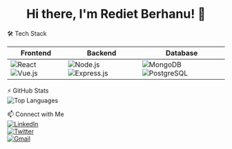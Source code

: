 <h1 align="center">Hi there, I'm Rediet Berhanu! 👋</h1>

🛠 Tech Stack  

| Frontend  | Backend | Database  |
|-----------|--------|----------|
| ![React](https://img.shields.io/badge/React-20232A?style=for-the-badge&logo=react&logoColor=61DAFB) ![Vue.js](https://img.shields.io/badge/Vue.js-35495E?style=for-the-badge&logo=vuedotjs&logoColor=4FC08D) | ![Node.js](https://img.shields.io/badge/Node.js-43853D?style=for-the-badge&logo=node.js&logoColor=white) ![Express.js](https://img.shields.io/badge/Express.js-000000?style=for-the-badge&logo=express&logoColor=white) | ![MongoDB](https://img.shields.io/badge/MongoDB-4EA94B?style=for-the-badge&logo=mongodb&logoColor=white) ![PostgreSQL](https://img.shields.io/badge/PostgreSQL-316192?style=for-the-badge&logo=postgresql&logoColor=white) |


⚡ GitHub Stats  
![Top Languages](https://github-readme-stats.vercel.app/api/top-langs/?username=RedietBT&layout=compact&theme=radical)

📫 Connect with Me  
[![LinkedIn](https://img.shields.io/badge/LinkedIn-RedietTadesse-blue?style=for-the-badge&logo=linkedin)](https://www.linkedin.com/in/rediet-tadesse-432185309/)  
[![Twitter](https://img.shields.io/badge/Twitter-RedietTadesse-1DA1F2?style=for-the-badge&logo=twitter)](https://x.com/RedietBerh68956)  
[![Gmail](https://img.shields.io/badge/Gmail-RedietTadesse-red?style=for-the-badge&logo=gmail)](redietberhanu2@gmail.com)  
